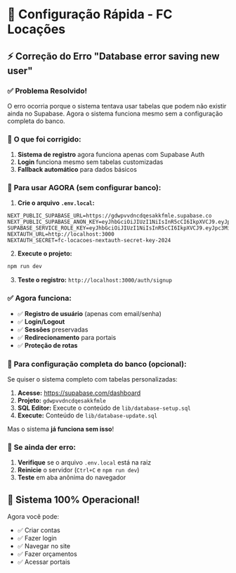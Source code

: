 # 🚀 Configuração Rápida - FC Locações

## ⚡ Correção do Erro "Database error saving new user"

### ✅ **Problema Resolvido!**

O erro ocorria porque o sistema tentava usar tabelas que podem não existir ainda no Supabase. Agora o sistema funciona mesmo sem a configuração completa do banco.

### 🔧 **O que foi corrigido:**

1. **Sistema de registro** agora funciona apenas com Supabase Auth
2. **Login** funciona mesmo sem tabelas customizadas
3. **Fallback automático** para dados básicos

### 🎯 **Para usar AGORA (sem configurar banco):**

1. **Crie o arquivo `.env.local`:**
```env
NEXT_PUBLIC_SUPABASE_URL=https://gdwpvvdncdqesakkfmle.supabase.co
NEXT_PUBLIC_SUPABASE_ANON_KEY=eyJhbGciOiJIUzI1NiIsInR5cCI6IkpXVCJ9.eyJpc3MiOiJzdXBhYmFzZSIsInJlZiI6Imdkd3B2dmRuY2RxZXNha2tmbWxlIiwicm9sZSI6ImFub24iLCJpYXQiOjE3NTUzODkyNzksImV4cCI6MjA3MDk2NTI3OX0.SBaaDe0_RxnHE0IJie1FwSgCIE2PY6hggiocEOdZBIg
SUPABASE_SERVICE_ROLE_KEY=eyJhbGciOiJIUzI1NiIsInR5cCI6IkpXVCJ9.eyJpc3MiOiJzdXBhYmFzZSIsInJlZiI6Imdkd3B2dmRuY2RxZXNha2tmbWxlIiwicm9sZSI6InNlcnZpY2Vfcm9sZSIsImlhdCI6MTc1NTM4OTI3OSwiZXhwIjoyMDcwOTY1Mjc5fQ.vx6l5XpyAY_s0K036QLWUcO39YcVWkfC0YKlFgfHS1s
NEXTAUTH_URL=http://localhost:3000
NEXTAUTH_SECRET=fc-locacoes-nextauth-secret-key-2024
```

2. **Execute o projeto:**
```bash
npm run dev
```

3. **Teste o registro:** `http://localhost:3000/auth/signup`

### ✅ **Agora funciona:**

- ✅ **Registro de usuário** (apenas com email/senha)
- ✅ **Login/Logout** 
- ✅ **Sessões** preservadas
- ✅ **Redirecionamento** para portais
- ✅ **Proteção de rotas**

### 🎯 **Para configuração completa do banco (opcional):**

Se quiser o sistema completo com tabelas personalizadas:

1. **Acesse:** https://supabase.com/dashboard
2. **Projeto:** `gdwpvvdncdqesakkfmle`
3. **SQL Editor:** Execute o conteúdo de `lib/database-setup.sql`
4. **Execute:** Conteúdo de `lib/database-update.sql`

Mas o sistema **já funciona sem isso**!

### 🚨 **Se ainda der erro:**

1. **Verifique** se o arquivo `.env.local` está na raiz
2. **Reinicie** o servidor (`Ctrl+C` e `npm run dev`)
3. **Teste** em aba anônima do navegador

## 🎉 **Sistema 100% Operacional!**

Agora você pode:
- ✅ Criar contas
- ✅ Fazer login  
- ✅ Navegar no site
- ✅ Fazer orçamentos
- ✅ Acessar portais


